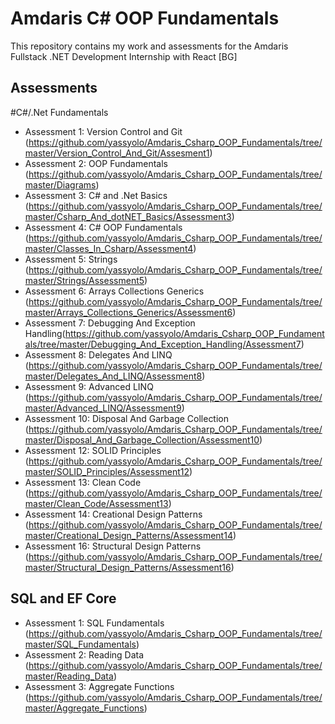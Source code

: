 # Amdaris C# OOP Fundamentals

This repository contains my work and assessments for the Amdaris Fullstack .NET Development Internship with React [BG]

## Assessments
#C#/.Net Fundamentals
- Assessment 1: Version Control and Git (https://github.com/yassyolo/Amdaris_Csharp_OOP_Fundamentals/tree/master/Version_Control_And_Git/Assesment1)
- Assessment 2: OOP Fundamentals (https://github.com/yassyolo/Amdaris_Csharp_OOP_Fundamentals/tree/master/Diagrams)
- Assessment 3: C# and .Net Basics (https://github.com/yassyolo/Amdaris_Csharp_OOP_Fundamentals/tree/master/Csharp_And_dotNET_Basics/Assessment3)
- Assessment 4: C# OOP Fundamentals (https://github.com/yassyolo/Amdaris_Csharp_OOP_Fundamentals/tree/master/Classes_In_Csharp/Assessment4)
- Assessment 5: Strings (https://github.com/yassyolo/Amdaris_Csharp_OOP_Fundamentals/tree/master/Strings/Assessment5)
- Assessment 6: Arrays Collections Generics (https://github.com/yassyolo/Amdaris_Csharp_OOP_Fundamentals/tree/master/Arrays_Collections_Generics/Assessment6)
- Assessment 7: Debugging And Exception Handling(https://github.com/yassyolo/Amdaris_Csharp_OOP_Fundamentals/tree/master/Debugging_And_Exception_Handling/Assessment7)
- Assessment 8: Delegates And LINQ (https://github.com/yassyolo/Amdaris_Csharp_OOP_Fundamentals/tree/master/Delegates_And_LINQ/Assessment8)
- Assessment 9: Advanced LINQ (https://github.com/yassyolo/Amdaris_Csharp_OOP_Fundamentals/tree/master/Advanced_LINQ/Assessment9)
- Assessment 10: Disposal And Garbage Collection (https://github.com/yassyolo/Amdaris_Csharp_OOP_Fundamentals/tree/master/Disposal_And_Garbage_Collection/Assessment10)
- Assessment 12: SOLID Principles (https://github.com/yassyolo/Amdaris_Csharp_OOP_Fundamentals/tree/master/SOLID_Principles/Assessment12)
- Assessment 13: Clean Code (https://github.com/yassyolo/Amdaris_Csharp_OOP_Fundamentals/tree/master/Clean_Code/Assessment13)
- Assessment 14: Creational Design Patterns (https://github.com/yassyolo/Amdaris_Csharp_OOP_Fundamentals/tree/master/Creational_Design_Patterns/Assessment14)
- Assessment 16: Structural Design Patterns (https://github.com/yassyolo/Amdaris_Csharp_OOP_Fundamentals/tree/master/Structural_Design_Patterns/Assessment16)

## SQL and EF Core
- Assessment 1: SQL Fundamentals (https://github.com/yassyolo/Amdaris_Csharp_OOP_Fundamentals/tree/master/SQL_Fundamentals)
- Assessment 2: Reading Data (https://github.com/yassyolo/Amdaris_Csharp_OOP_Fundamentals/tree/master/Reading_Data)
- Assessment 3: Aggregate Functions (https://github.com/yassyolo/Amdaris_Csharp_OOP_Fundamentals/tree/master/Aggregate_Functions)

